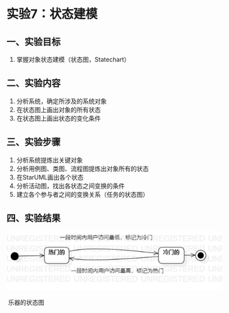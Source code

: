 # 实验7：状态建模

## 一、实验目标

1. 掌握对象状态建模（状态图，Statechart）

## 二、实验内容

1. 分析系统，确定所涉及的系统对象
2. 在状态图上画出对象的所有状态
3. 在状态图上画出状态的变化条件

## 三、实验步骤

1. 分析系统提炼出关键对象
2. 分析用例图、类图、流程图提炼出对象所有的状态
3. 在StarUML画出各个状态
4. 分析活动图，找出各状态之间变换的条件
5. 建立各个参与者之间的变换关系（任务的状态图）

## 四、实验结果

![乐器状态图](./lab7_乐器的状态图.jpg)

​										乐器的状态图